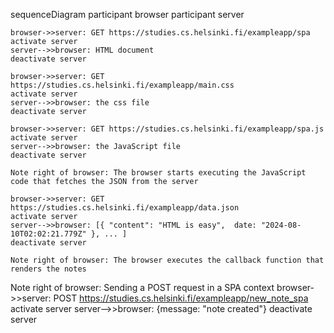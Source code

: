 sequenceDiagram
    participant browser
    participant server


    browser->>server: GET https://studies.cs.helsinki.fi/exampleapp/spa
    activate server
    server-->>browser: HTML document
    deactivate server

    browser->>server: GET https://studies.cs.helsinki.fi/exampleapp/main.css
    activate server
    server-->>browser: the css file
    deactivate server

    browser->>server: GET https://studies.cs.helsinki.fi/exampleapp/spa.js
    activate server
    server-->>browser: the JavaScript file
    deactivate server

    Note right of browser: The browser starts executing the JavaScript code that fetches the JSON from the server

    browser->>server: GET https://studies.cs.helsinki.fi/exampleapp/data.json
    activate server
    server-->>browser: [{ "content": "HTML is easy",  date: "2024-08-10T02:02:21.779Z" }, ... ]
    deactivate server

    Note right of browser: The browser executes the callback function that renders the notes


Note right of browser: Sending a POST request in a SPA context
    browser->>server: POST https://studies.cs.helsinki.fi/exampleapp/new_note_spa
    activate server
    server-->>browser: {message: "note created"}
    deactivate server

    